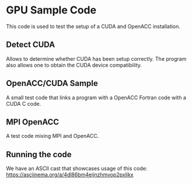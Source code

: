 # GPU Sample Code

This code is used to test the setup of a CUDA and OpenACC installation.

## Detect CUDA

Allows to determine whether CUDA has been setup correctly. The program also allows one to obtain the CUDA device compatibility.

## OpenACC/CUDA Sample

A small test code that links a program with a OpenACC Fortran code with a CUDA C code.

## MPI OpenACC

A test code mixing MPI and OpenACC.

## Running the code

We have an ASCII cast that showcases usage of this code: https://asciinema.org/a/4dl86bm4eijnzhmvop2pxlikx
